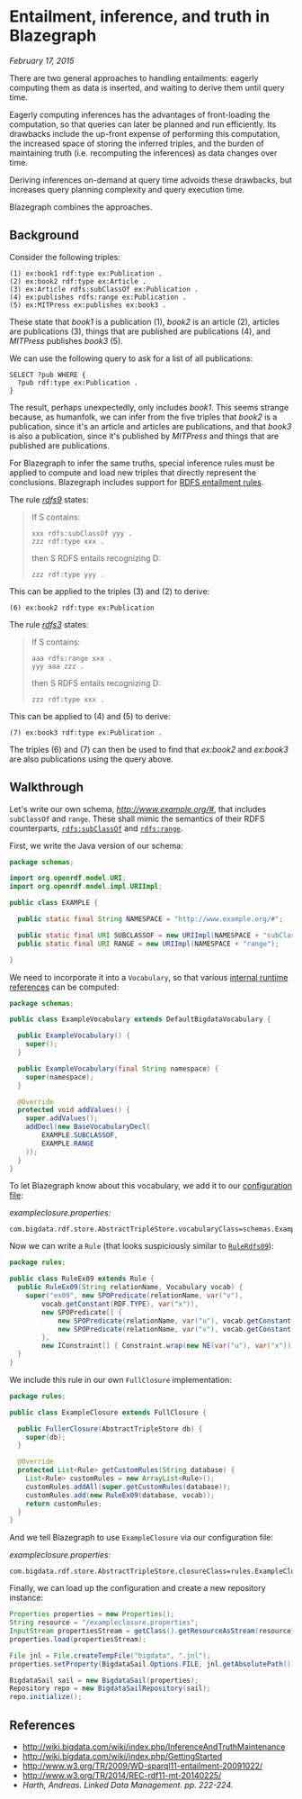 # Entailment, inference, and truth in Blazegraph

*February 17, 2015*

There are two general approaches to handling entailments: eagerly computing them as data is inserted, and waiting to derive them until query time.

Eagerly computing inferences has the advantages of front-loading the computation, so that queries can later be planned and run efficiently.  Its drawbacks include the up-front expense of performing this computation, the increased space of storing the inferred triples, and the burden of maintaining truth (i.e. recomputing the inferences) as data changes over time.

Deriving inferences on-demand at query time advoids these drawbacks, but increases query planning complexity and query execution time.

Blazegraph combines the approaches.

## Background

Consider the following triples:

```
(1) ex:book1 rdf:type ex:Publication .
(2) ex:book2 rdf:type ex:Article .
(3) ex:Article rdfs:subClassOf ex:Publication .
(4) ex:publishes rdfs:range ex:Publication .
(5) ex:MITPress ex:publishes ex:book3 .
```

These state that *book1* is a publication (1), *book2* is an article (2), articles are publications (3), things that are published are publications (4), and *MITPress* publishes *book3* (5).

We can use the following query to ask for a list of all publications:

```
SELECT ?pub WHERE {
  ?pub rdf:type ex:Publication .
}
```

The result, perhaps unexpectedly, only includes *book1*.  This seems strange because, as humanfolk, we can infer from the five triples that *book2* is a publication, since it's an article and articles are publications, and that *book3* is also a publication, since it's published by *MITPress* and things that are published are publications.

For Blazegraph to infer the same truths, special inference rules must be applied to compute and load new triples that directly represent the conclusions.  Blazegraph includes support for [RDFS entailment rules](http://www.w3.org/TR/2014/REC-rdf11-mt-20140225/#patterns-of-rdfs-entailment-informative).

The rule [*rdfs9*](http://www.w3.org/TR/rdf11-mt/#patterns-of-rdfs-entailment-informative) states:

> If S contains:
>
> ```
> xxx rdfs:subClassOf yyy .
> zzz rdf:type xxx .
> ```
>
> then S RDFS entails recognizing D:
>
> ```
> zzz rdf:type yyy .
> ```

This can be applied to the triples (3) and (2) to derive:

```
(6) ex:book2 rdf:type ex:Publication
```

The rule [*rdfs3*](http://www.w3.org/TR/rdf11-mt/#patterns-of-rdfs-entailment-informative) states:

> If S contains:
>
> ```
> aaa rdfs:range xxx .
> yyy aaa zzz .
> ```
>
> then S RDFS entails recognizing D:
>
> ```
> zzz rdf:type xxx .
> ```

This can be applied to (4) and (5) to derive:

```
(7) ex:book3 rdf:type ex:Publication .
```

The triples (6) and (7) can then be used to find that *ex:book2* and *ex:book3* are also publications using the query above.

## Walkthrough

Let's write our own schema, *http://www.example.org/#*, that includes `subClassOf` and `range`.  These shall mimic the semantics of their RDFS counterparts, [`rdfs:subClassOf`](http://www.w3.org/TR/rdf-schema/#ch_subclassof) and [`rdfs:range`](http://www.w3.org/TR/rdf-schema/#ch_range).

First, we write the Java version of our schema:

```java
package schemas;

import org.openrdf.model.URI;
import org.openrdf.model.impl.URIImpl;

public class EXAMPLE {

  public static final String NAMESPACE = "http://www.example.org/#";

  public static final URI SUBCLASSOF = new URIImpl(NAMESPACE + "subClassOf");
  public static final URI RANGE = new URIImpl(NAMESPACE + "range");

}
```

We need to incorporate it into a `Vocabulary`, so that various [internal runtime references](http://www.blazegraph.com/docs/api/com/bigdata/rdf/internal/impl/uri/VocabURIShortIV.html) can be computed:

```java
package schemas;

public class ExampleVocabulary extends DefaultBigdataVocabulary {

  public ExampleVocabulary() {
    super();
  }

  public ExampleVocabulary(final String namespace) {
    super(namespace);
  }

  @Override
  protected void addValues() {
    super.addValues();
    addDecl(new BaseVocabularyDecl(
        EXAMPLE.SUBCLASSOF,
        EXAMPLE.RANGE
    ));
  }
}
```

To let Blazegraph know about this vocabulary, we add it to our [configuration file](http://wiki.bigdata.com/wiki/index.php/GettingStarted#Ok.2C_I.E2.80.99ve_picked_the_bigdata_configuration_setting_I_want_to_work_with._Help_me_write_some_code.):

*exampleclosure.properties:*

```
com.bigdata.rdf.store.AbstractTripleStore.vocabularyClass=schemas.ExampleVocabulary
```

Now we can write a `Rule` (that looks suspiciously similar to [`RuleRdfs09`](http://www.blazegraph.com/docs/api/com/bigdata/rdf/rules/RuleRdfs09.html)):

```java
package rules;

public class RuleEx09 extends Rule {
  public RuleEx09(String relationName, Vocabulary vocab) {
    super("ex09", new SPOPredicate(relationName, var("v"),
        vocab.getConstant(RDF.TYPE), var("x")),
        new SPOPredicate[] {
            new SPOPredicate(relationName, var("u"), vocab.getConstant(EXAMPLE.SUBCLASSOF), var("x")),
            new SPOPredicate(relationName, var("v"), vocab.getConstant(RDF.TYPE), var("u"))
        },
        new IConstraint[] { Constraint.wrap(new NE(var("u"), var("x"))) });
  }
}
```

We include this rule in our own `FullClosure` implementation:

```java
package rules;

public class ExampleClosure extends FullClosure {

  public FullerClosure(AbstractTripleStore db) {
    super(db);
  }

  @Override
  protected List<Rule> getCustomRules(String database) {
    List<Rule> customRules = new ArrayList<Rule>();
    customRules.addAll(super.getCustomRules(database));
    customRules.add(new RuleEx09(database, vocab));
    return customRules;
  }
}
```

And we tell Blazegraph to use `ExampleClosure` via our configuration file:

*exampleclosure.properties:*

```
com.bigdata.rdf.store.AbstractTripleStore.closureClass=rules.ExampleClosure
```

Finally, we can load up the configuration and create a new repository instance:

```java
Properties properties = new Properties();
String resource = "/exampleclosure.properties";
InputStream propertiesStream = getClass().getResourceAsStream(resource);
properties.load(propertiesStream);

File jnl = File.createTempFile("bigdata", ".jnl");
properties.setProperty(BigdataSail.Options.FILE, jnl.getAbsolutePath());

BigdataSail sail = new BigdataSail(properties);
Repository repo = new BigdataSailRepository(sail);
repo.initialize();
```

## References

* http://wiki.bigdata.com/wiki/index.php/InferenceAndTruthMaintenance
* http://wiki.bigdata.com/wiki/index.php/GettingStarted
* http://www.w3.org/TR/2009/WD-sparql11-entailment-20091022/
* http://www.w3.org/TR/2014/REC-rdf11-mt-20140225/
* *Harth, Andreas. Linked Data Management. pp. 222-224.*
